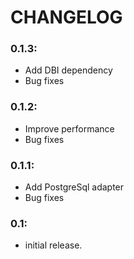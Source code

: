 # CHANGELOG

### 0.1.3:
 * Add DBI dependency
 * Bug fixes

### 0.1.2:
 * Improve performance
 * Bug fixes

### 0.1.1:
 * Add PostgreSql adapter
 * Bug fixes

### 0.1:
 * initial release.
